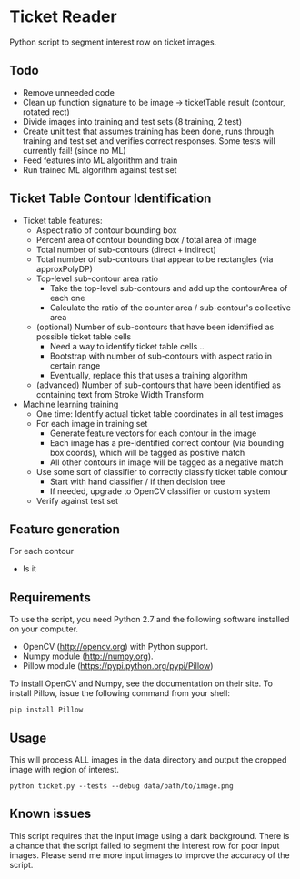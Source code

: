Ticket Reader
=============
Python script to segment interest row on ticket images.


Todo
----

- Remove unneeded code
- Clean up function signature to be image -> ticketTable result (contour, rotated rect)
- Divide images into training and test sets (8 training, 2 test)
- Create unit test that assumes training has been done, runs through training and test set and verifies correct responses.  Some tests will currently fail!  (since no ML)
- Feed features into ML algorithm and train
- Run trained ML algorithm against test set


Ticket Table Contour Identification
-----------------------------------

- Ticket table features:
  - Aspect ratio of contour bounding box
  - Percent area of contour bounding box / total area of image
  - Total number of sub-contours (direct + indirect)
  - Total number of sub-contours that appear to be rectangles (via approxPolyDP)
  - Top-level sub-contour area ratio
    - Take the top-level sub-contours and add up the contourArea of each one
    - Calculate the ratio of the counter area / sub-contour's collective area
  - (optional) Number of sub-contours that have been identified as possible ticket table cells
    - Need a way to identify ticket table cells .. 
    - Bootstrap with number of sub-contours with aspect ratio in certain range
    - Eventually, replace this that uses a training algorithm
  - (advanced) Number of sub-contours that have been identified as containing text from Stroke Width Transform
- Machine learning training
  - One time: Identify actual ticket table coordinates in all test images	
  - For each image in training set
    - Generate feature vectors for each contour in the image
    - Each image has a pre-identified correct contour (via bounding box coords), which will be tagged as positive match
    - All other contours in image will be tagged as a negative match  
  - Use some sort of classifier to correctly classify ticket table contour
    - Start with hand classifier / if then decision tree
    - If needed, upgrade to OpenCV classifier or custom system
  - Verify against test set


Feature generation
------------------

For each contour
  - Is it 



Requirements
------------
To use the script, you need Python 2.7 and the following software installed on your computer.

- OpenCV (http://opencv.org) with Python support.
- Numpy module (http://numpy.org).
- Pillow module (https://pypi.python.org/pypi/Pillow)

To install OpenCV and Numpy, see the documentation on their site. To install Pillow, issue the following
command from your shell:

	pip install Pillow

Usage
-----

This will process ALL images in the data directory and output the cropped image with region of interest.

	python ticket.py --tests --debug data/path/to/image.png


Known issues
------------
This script requires that the input image using a dark background. There is a chance that the script failed
to segment the interest row for poor input images. Please send me more input images to improve the accuracy
of the script.

